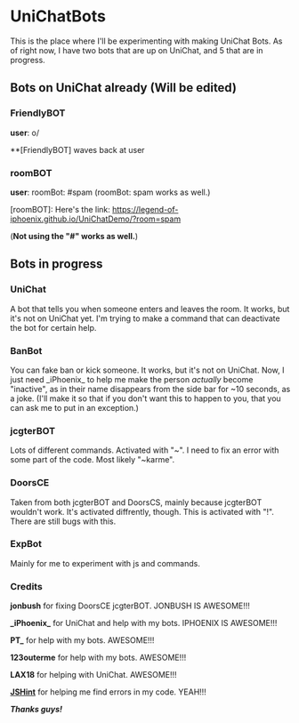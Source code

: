 # UniChatBots
This is the place where I'll be experimenting with making UniChat Bots. As of right now, I have two bots that are up on UniChat, and 5 that are in progress. 

## Bots on UniChat already (Will be edited)

### FriendlyBOT
**user**: o/

**[FriendlyBOT] waves back at user

### roomBOT
**user**: roomBot: #spam  (roomBot: spam works as well.)

[roomBOT]: Here's the link: https://legend-of-iphoenix.github.io/UniChatDemo/?room=spam

(**Not using the "\#\" works as well.**)
## Bots in progress

### UniChat
A bot that tells you when someone enters and leaves the room. It works, but it's not on UniChat yet. I'm trying to make a command that can deactivate the bot for certain help. 

### BanBot
You can fake ban or kick someone. It works, but it's not on UniChat. Now, I just need \_iPhoenix\_ to help me make the person *actually* become "inactive", as in their name disappears from the side bar for ~10 seconds, as a joke. (I'll make it so that if you don't want this to happen to you, that you can ask me to put in an exception.)

### jcgterBOT
Lots of different commands. Activated with "~". I need to fix an error with some part of the code. Most likely "~karme".

### DoorsCE
Taken from both jcgterBOT and DoorsCS, mainly because jcgterBOT wouldn't work. It's activated diffrently, though. This is activated with "!". There are still bugs with this. 

### ExpBot
Mainly for me to experiment with js and commands.

### Credits

**jonbush** for fixing DoorsCE jcgterBOT. JONBUSH IS AWESOME!!! 

**\_iPhoenix\_** for UniChat and help with my bots. IPHOENIX IS AWESOME!!!

**PT\_** for help with my bots. AWESOME!!!

**123outerme** for help with my bots. AWESOME!!!

**LAX18** for helping with UniChat. AWESOME!!!

**[JSHint](http://jshint.com/)** for helping me find errors in my code. YEAH!!!

***Thanks guys!***
